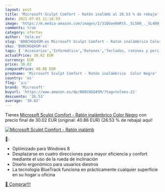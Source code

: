 ```yaml
---
layout: post
title: 'Microsoft Sculpt Comfort - Ratón inalámb al 26.53 % de rebaja'
date: 2021-07-03 11:16:59
image: 'https://m.media-amazon.com/images/I/31QGoe8mRtS._SL500_._SL400_.jpg'
comments: true
category: ofertas
author: 'tole.es'
slug: 'B00CHGQ4SM-es Microsoft Sculpt Comfort - Ratón inalámbrico Color Negro'
sku: 'B00CHGQ4SM-es'
tags: [ 'Accesorios','Informática','Ratones','Teclados, ratones y periféricos de entrada','microsoft','ratón', ]
actualPrice: 30.02 EUR
currency: EUR
price: 30.02
comparePrice: 40.86 EUR
prodname: 'Microsoft Sculpt Comfort - Ratón inalámbrico  Color Negro'
country: 'es'
flag: '🇪🇸'
brand: 'Microsoft'
buyurl: 'https://www.amazon.es/dp/B00CHGQ4SM/?tag=tolees-21'
descuento: '26.53'
average: '30.02'
---
```


Tienes [Microsoft Sculpt Comfort - Ratón inalámbrico  Color Negro](https://www.amazon.es/dp/B00CHGQ4SM/?tag=tolees-21) con precio final de  30.02 EUR (original: 40.86 EUR) (26.53 %  de rebaja) aqui!

[![Microsoft Sculpt Comfort - Ratón inalámb](https://m.media-amazon.com/images/I/31QGoe8mRtS._SL500_._SL400_.jpg)](https://www.amazon.es/dp/B00CHGQ4SM/?tag=tolees-21)

🔎:

- Optimizado para Windows 8
- Desplazarse en cuatro direcciones para mayor eficiencia y confort mediante el uso de la rueda de inclinación
- Diseño ergonómico para usuarios diestros
- La tecnología BlueTrack funciona en prácticamente cualquier superficie en su hogar u oficina

[🛒 Comprar!!!](https://www.amazon.es/dp/B00CHGQ4SM/?tag=tolees-21)
